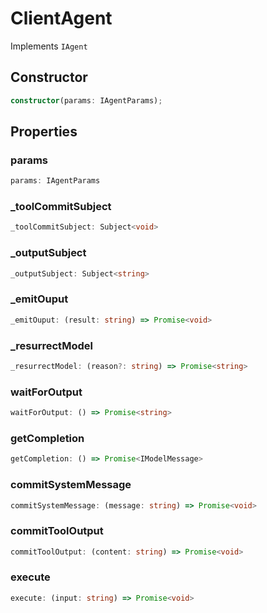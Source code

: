 # ClientAgent

Implements `IAgent`

## Constructor

```ts
constructor(params: IAgentParams);
```

## Properties

### params

```ts
params: IAgentParams
```

### _toolCommitSubject

```ts
_toolCommitSubject: Subject<void>
```

### _outputSubject

```ts
_outputSubject: Subject<string>
```

### _emitOuput

```ts
_emitOuput: (result: string) => Promise<void>
```

### _resurrectModel

```ts
_resurrectModel: (reason?: string) => Promise<string>
```

### waitForOutput

```ts
waitForOutput: () => Promise<string>
```

### getCompletion

```ts
getCompletion: () => Promise<IModelMessage>
```

### commitSystemMessage

```ts
commitSystemMessage: (message: string) => Promise<void>
```

### commitToolOutput

```ts
commitToolOutput: (content: string) => Promise<void>
```

### execute

```ts
execute: (input: string) => Promise<void>
```
